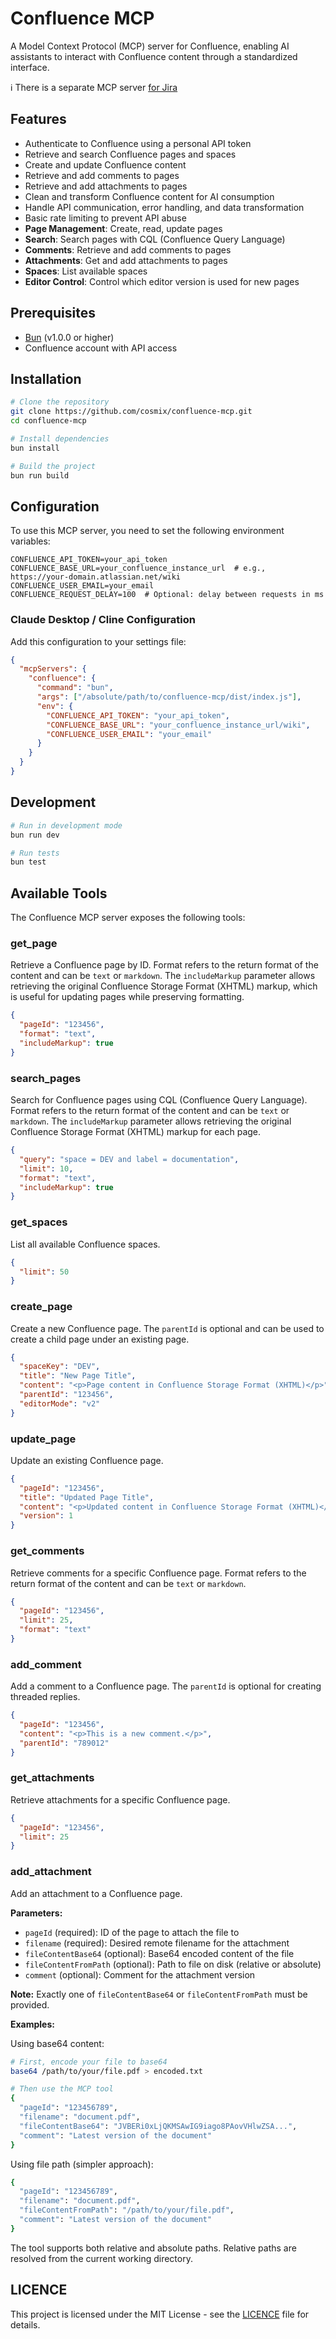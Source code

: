 # Confluence MCP

A Model Context Protocol (MCP) server for Confluence, enabling AI assistants to interact with Confluence content through a standardized interface.

ℹ️ There is a separate MCP server [for Jira](https://github.com/cosmix/jira-mcp)

## Features

- Authenticate to Confluence using a personal API token
- Retrieve and search Confluence pages and spaces
- Create and update Confluence content
- Retrieve and add comments to pages
- Retrieve and add attachments to pages
- Clean and transform Confluence content for AI consumption
- Handle API communication, error handling, and data transformation
- Basic rate limiting to prevent API abuse
- **Page Management**: Create, read, update pages
- **Search**: Search pages with CQL (Confluence Query Language)
- **Comments**: Retrieve and add comments to pages
- **Attachments**: Get and add attachments to pages
- **Spaces**: List available spaces
- **Editor Control**: Control which editor version is used for new pages

## Prerequisites

- [Bun](https://bun.sh) (v1.0.0 or higher)
- Confluence account with API access

## Installation

```bash
# Clone the repository
git clone https://github.com/cosmix/confluence-mcp.git
cd confluence-mcp

# Install dependencies
bun install

# Build the project
bun run build
```

## Configuration

To use this MCP server, you need to set the following environment variables:

```
CONFLUENCE_API_TOKEN=your_api_token
CONFLUENCE_BASE_URL=your_confluence_instance_url  # e.g., https://your-domain.atlassian.net/wiki
CONFLUENCE_USER_EMAIL=your_email
CONFLUENCE_REQUEST_DELAY=100  # Optional: delay between requests in ms
```

### Claude Desktop / Cline Configuration

Add this configuration to your settings file:

```json
{
  "mcpServers": {
    "confluence": {
      "command": "bun",
      "args": ["/absolute/path/to/confluence-mcp/dist/index.js"],
      "env": {
        "CONFLUENCE_API_TOKEN": "your_api_token",
        "CONFLUENCE_BASE_URL": "your_confluence_instance_url/wiki",
        "CONFLUENCE_USER_EMAIL": "your_email"
      }
    }
  }
}
```

## Development

```bash
# Run in development mode
bun run dev

# Run tests
bun test
```

## Available Tools

The Confluence MCP server exposes the following tools:

### get_page

Retrieve a Confluence page by ID. Format refers to the return format of the content and can be `text` or `markdown`. The `includeMarkup` parameter allows retrieving the original Confluence Storage Format (XHTML) markup, which is useful for updating pages while preserving formatting.

```json
{
  "pageId": "123456",
  "format": "text",
  "includeMarkup": true
}
```

### search_pages

Search for Confluence pages using CQL (Confluence Query Language). Format refers to the return format of the content and can be `text` or `markdown`. The `includeMarkup` parameter allows retrieving the original Confluence Storage Format (XHTML) markup for each page.

```json
{
  "query": "space = DEV and label = documentation",
  "limit": 10,
  "format": "text",
  "includeMarkup": true
}
```

### get_spaces

List all available Confluence spaces.

```json
{
  "limit": 50
}
```

### create_page

Create a new Confluence page. The `parentId` is optional and can be used to create a child page under an existing page.

```json
{
  "spaceKey": "DEV",
  "title": "New Page Title",
  "content": "<p>Page content in Confluence Storage Format (XHTML)</p>",
  "parentId": "123456",
  "editorMode": "v2"
}
```

### update_page

Update an existing Confluence page.

```json
{
  "pageId": "123456",
  "title": "Updated Page Title",
  "content": "<p>Updated content in Confluence Storage Format (XHTML)</p>",
  "version": 1
}
```

### get_comments

Retrieve comments for a specific Confluence page. Format refers to the return format of the content and can be `text` or `markdown`.

```json
{
  "pageId": "123456",
  "limit": 25,
  "format": "text"
}
```

### add_comment

Add a comment to a Confluence page. The `parentId` is optional for creating threaded replies.

```json
{
  "pageId": "123456",
  "content": "<p>This is a new comment.</p>",
  "parentId": "789012"
}
```

### get_attachments

Retrieve attachments for a specific Confluence page.

```json
{
  "pageId": "123456",
  "limit": 25
}
```

### add_attachment

Add an attachment to a Confluence page.

**Parameters:**
- `pageId` (required): ID of the page to attach the file to
- `filename` (required): Desired remote filename for the attachment
- `fileContentBase64` (optional): Base64 encoded content of the file
- `fileContentFromPath` (optional): Path to file on disk (relative or absolute)
- `comment` (optional): Comment for the attachment version

**Note:** Exactly one of `fileContentBase64` or `fileContentFromPath` must be provided.

**Examples:**

Using base64 content:
```bash
# First, encode your file to base64
base64 /path/to/your/file.pdf > encoded.txt

# Then use the MCP tool
{
  "pageId": "123456789",
  "filename": "document.pdf", 
  "fileContentBase64": "JVBERi0xLjQKMSAwIG9iago8PAovVHlwZSA...",
  "comment": "Latest version of the document"
}
```

Using file path (simpler approach):
```bash
{
  "pageId": "123456789",
  "filename": "document.pdf",
  "fileContentFromPath": "/path/to/your/file.pdf",
  "comment": "Latest version of the document"
}
```

The tool supports both relative and absolute paths. Relative paths are resolved from the current working directory.

## LICENCE

This project is licensed under the MIT License - see the [LICENCE](LICENCE) file for details.

